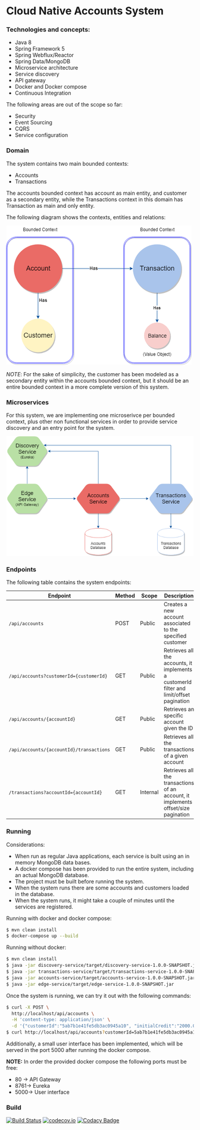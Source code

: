# Cloud Native Accounts System

### Technologies and concepts:

* Java 8
* Spring Framework 5
* Spring Webflux/Reactor
* Spring Data/MongoDB
* Microservice architecture
* Service discovery
* API gateway
* Docker and Docker compose
* Continuous Integration

The following areas are out of the scope so far:

* Security
* Event Sourcing
* CQRS
* Service configuration 

### Domain

The system contains two main bounded contexts:

* Accounts
* Transactions

The accounts bounded context has account as main entity, and customer as a secondary entity, while the Transactions context in this domain has Transaction as main and only entity.

The following diagram shows the contexts, entities and relations: 

![Domain model](./assets/Cloud_Native_Accounts_Domain.png)

*NOTE*: For the sake of simplicity, the customer has been modeled as a secondary entity within the accounts bounded context, but it should be an entire bounded context in a more complete version of this system.

### Microservices

For this system, we are implementing one microserivce per bounded context, plus other non functional services in order to provide service discovery and an entry point for the system.

![Domain model](./assets/Cloud_Native_Accounts_Microservices.png)

### Endpoints

The following table contains the system endpoints:

| Endpoint | Method | Scope | Description |
| ------------ | -------------- | -------------- | ------- |
| `/api/accounts` | POST | Public | Creates a new account associated to the specified customer  |
| `/api/accounts?customerId={customerId}` | GET | Public | Retrieves all the accounts, it implements a customerId filter and limit/offset pagination  |
| `/api/accounts/{accountId}` | GET | Public | Retrieves an specific account given the ID  |
| `/api/accounts/{accountId}/transactions` | GET | Public | Retrieves all the transactions of a given account  |
| `/transactions?accountId={accountId}` | GET | Internal | Retrieves all the transactions of an account, it implements offset/size pagination|

### Running

Considerations:

* When run as regular Java applications, each service is built using an in memory MongoDB data bases.
* A docker compose has been provided to run the entire system, including an actual MongoDB database.
* The project must be built before running the system.
* When the system runs there are some accounts and customers loaded in the database.
* When the system runs, it might take a couple of minutes until the services are registered.


Running with docker and docker compose:

```bash
$ mvn clean install
$ docker-compose up --build
```

Running without docker:

```bash
$ mvn clean install
$ java -jar discovery-service/target/discovery-service-1.0.0-SNAPSHOT.jar
$ java -jar transactions-service/target/transactions-service-1.0.0-SNAPSHOT.jar
$ java -jar accounts-service/target/accounts-service-1.0.0-SNAPSHOT.jar
$ java -jar edge-service/target/edge-service-1.0.0-SNAPSHOT.jar
```

Once the system is running, we can try it out with the following commands:

```bash
$ curl -X POST \
  http://localhost/api/accounts \
  -H 'content-type: application/json' \
  -d '{"customerId":"5ab7b1e41fe5db3ac0945a10", "initialCredit":"2000.00", "description": "Personal account"}'
$ curl http://localhost/api/accounts?customerId=5ab7b1e41fe5db3ac0945a10
```

Additionally, a small user interface has been implemented, which will be served in the port 5000 after running the docker compose. 

**NOTE:** In order the provided docker compose the following ports must be free:
* 80 -> API Gateway
* 8761-> Eureka
* 5000-> User interface

### Build
[![Build Status](https://secure.travis-ci.org/armandorvila/cloud-native-accounts.png)](http://travis-ci.org/armandorvila/cloud-native-accounts)  [![codecov.io](https://codecov.io/github/armandorvila/cloud-native-accounts/coverage.svg)](https://codecov.io/github/armandorvila/cloud-native-accounts) [![Codacy Badge](https://api.codacy.com/project/badge/Grade/62c434b415f444e48bbed29f83b57a1f)](https://www.codacy.com/app/armandorvila/cloud-native-accounts?utm_source=github.com&amp;utm_medium=referral&amp;utm_content=armandorvila/cloud-native-accounts&amp;utm_campaign=Badge_Grade)
